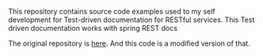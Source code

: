 This repository contains source code examples used to my self development for Test-driven documentation for RESTful services. This Test driven documentation works with spring REST docs

The original repository is [here](https://www.zeinab.com/spring-rest-docs/). And this code is a modified version of that.